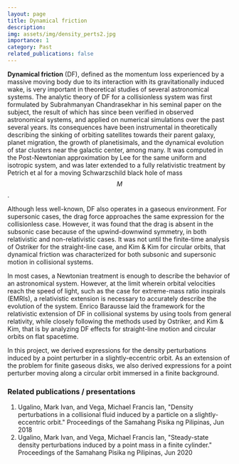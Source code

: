 ```yaml
---
layout: page
title: Dynamical friction
description:
img: assets/img/density_perts2.jpg
importance: 1
category: Past
related_publications: false
---
```


**Dynamical friction** (DF), defined as the momentum loss experienced by a massive moving body due to its interaction with its gravitationally induced wake, is very important in theoretical studies of several astronomical systems. The analytic theory of DF for a collisionless system was first formulated by Subrahmanyan Chandrasekhar in his seminal paper on the subject, the result of which has since been verified in observed astronomical systems, and applied on numerical simulations over the past several years. Its consequences have been instrumental in theoretically describing the sinking of orbiting satellites towards their parent galaxy, planet migration, the growth of planetisimals, and the dynamical evolution of star clusters near the galactic center, among many. It was computed in the Post-Newtonian approximation by Lee for the same uniform and isotropic system, and was later extended to a fully relativistic treatment by Petrich et al for a moving Schwarzschild black hole of mass $$M$$. 

Although less well-known, DF also operates in a gaseous environment. For supersonic cases, the drag force approaches the same expression for the collisionless case. However, it was found that the drag is absent in the subsonic case because of the upwind-downwind symmetry, in both relativistic and non-relativistic cases. It was not until the finite-time analysis of Ostriker for the straight-line case, and Kim & Kim for circular orbits, that dynamical friction was characterized for both subsonic and supersonic motion in collisional systems.

In most cases, a Newtonian treatment is enough to describe the behavior of an astronomical system. However, at the limit wherein orbital velocities reach the speed of light, such as the case for extreme-mass ratio inspirals (EMRIs), a relativistic extension is necessary to accurately describe the evolution of the system. Enrico Barausse laid the framework for the relativistic extension of DF in collisional systems by using tools from general relativity, while closely following the methods used by Ostriker, and Kim & Kim, that is by analyzing DF effects for straight-line motion and circular orbits on flat spacetime.

In this project, we derived expressions for the density perturbations induced by a point perturber in a slightly-eccentric orbit. As an extension of the problem for finite gaseous disks, we also derived expressions for a point perturber moving along a circular orbit immersed in a finite background. 

### Related publications / presentations
1. Ugalino, Mark Ivan, and Vega, Michael Francis Ian, "Density perturbations in a collisional fluid induced by a particle on a slightly-eccentric orbit." Proceedings of the Samahang Pisika ng Pilipinas, Jun 2018
2. Ugalino, Mark Ivan, and Vega, Michael Francis Ian, "Steady-state density perturbations induced by a point mass in a finite cylinder." Proceedings of the Samahang Pisika ng Pilipinas, Jun 2020

